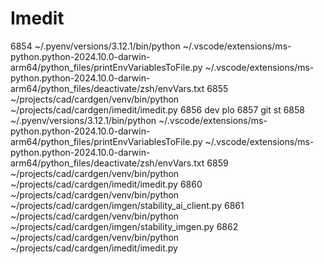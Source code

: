 
# Imedit

 6854  ~/.pyenv/versions/3.12.1/bin/python ~/.vscode/extensions/ms-python.python-2024.10.0-darwin-arm64/python_files/printEnvVariablesToFile.py ~/.vscode/extensions/ms-python.python-2024.10.0-darwin-arm64/python_files/deactivate/zsh/envVars.txt
 6855  ~/projects/cad/cardgen/venv/bin/python ~/projects/cad/cardgen/imedit/imedit.py
 6856  dev plo
 6857  git st
 6858  ~/.pyenv/versions/3.12.1/bin/python ~/.vscode/extensions/ms-python.python-2024.10.0-darwin-arm64/python_files/printEnvVariablesToFile.py ~/.vscode/extensions/ms-python.python-2024.10.0-darwin-arm64/python_files/deactivate/zsh/envVars.txt
 6859  ~/projects/cad/cardgen/venv/bin/python ~/projects/cad/cardgen/imedit/imedit.py
 6860  ~/projects/cad/cardgen/venv/bin/python ~/projects/cad/cardgen/imgen/stability_ai_client.py
 6861  ~/projects/cad/cardgen/venv/bin/python ~/projects/cad/cardgen/imgen/stability_imgen.py
 6862  ~/projects/cad/cardgen/venv/bin/python ~/projects/cad/cardgen/imedit/imedit.py

 
